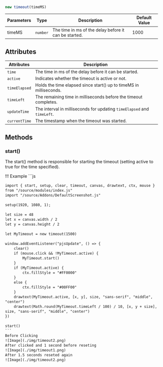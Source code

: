 ```js
new timeout(timeMS)
```

| Parameters          | Type      | Description                                           | Default Value  |
|---------------------|-----------|-------------------------------------------------------|----------------|
| timeMS              | `number`  | The time in ms of the delay before it can be started. | 1000           |


## Attributes

| Attributes       | Description                                                                    |
|------------------|--------------------------------------------------------------------------------|
| `time`           | The time in ms of the delay before it can be started.                          |
| `active`         | Indicates whether the timeout is active or not. |
| `timeElapsed`    | Holds the time elapsed since start() up to timeMS in milliseconds.              |
| `timeLeft`       | The remaining time in milliseconds before the timeout completes.              |
| `updateTime`     | The interval in milliseconds for updating `timeElapsed` and `timeLeft`.              |
| `currentTime`    | The timestamp when the timeout was started.              |


## Methods

### start()

The start() method is responsible for starting the timeout (setting active to true for the time specified).

!!! Example
    ```js

    import { start, setup, clear, timeout, canvas, drawtext, ctx, mouse } from "/source/modules/index.js"
    import "/source/Addons/DefaultScreenshot.js"

    setup(1920, 1080, 1);

    let size = 48
    let x = canvas.width / 2
    let y = canvas.height / 2

    let MyTimeout = new timeout(1500)

    window.addEventListener("pjsUpdate", () => {
        clear()
        if (mouse.click && !MyTimeout.active) {
            MyTimeout.start()
        }
        if (MyTimeout.active) {
            ctx.fillStyle = "#FF0000"
        }
        else {
            ctx.fillStyle = "#00FF00"
        }
        drawtext(MyTimeout.active, [x, y], size, "sans-serif", "middle", "center")
        drawtext(Math.round(MyTimeout.timeLeft / 100) / 10, [x, y + size], size, "sans-serif", "middle", "center")
    })

    start()
    ```
    Before Clicking
    ![Image](./img/timeout2.png)
    After clicked and 1 second before reseting
    ![Image](./img/timeout1.png)
    After 1.5 seconds reseted again
    ![Image](./img/timeout2.png)
